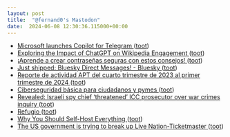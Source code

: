 ```yaml
---
layout: post
title:  "@fernand0's Mastodon"
date:  2024-06-08 12:30:36.115000+00:00
---
```

*  [Microsoft launches Copilot for Telegram ](https://www.theverge.com/2024/5/28/24166451/telegram-copilot-microsoft-ai-chatbo) ([toot](https://mastodon.social/@fernand0/112581006859600574))
*  [Exploring the Impact of ChatGPT on Wikipedia Engagement ](https://www.arxiv.org/abs/2405.1020) ([toot](https://mastodon.social/@fernand0/112580696617888766))
*  [¡Aprende a crear contraseñas seguras con estos consejos! ](https://www.correos.es/es/es/actualidad/2024/iaprende-a-crear-contrasenas-seguras-con-estos-consejos) ([toot](https://mastodon.social/@fernand0/112580586559545428))
*  [Just shipped: Bluesky Direct Messages! - Bluesky ](https://bsky.social/about/blog/05-22-2024-direct-message) ([toot](https://mastodon.social/@fernand0/112580308431558001))
*  [Reporte de actividad APT del cuarto trimestre de 2023 al primer trimestre de 2024 ](https://www.welivesecurity.com/es/informes/reporte-actividad-apt-cuarto-trimestre-2023-primer-trimestre-2024) ([toot](https://mastodon.social/@fernand0/112579996673322659))
*  [Ciberseguridad básica para ciudadanos y pymes ](https://www.unizar.es/actualidad/vernoticia_ng.php?id=8334) ([toot](https://mastodon.social/@fernand0/112579817962358694))
*  [Revealed: Israeli spy chief ‘threatened’ ICC prosecutor over war crimes inquiry ](https://www.theguardian.com/world/article/2024/may/28/israeli-spy-chief-icc-prosecutor-war-crimes-inquiry?CMP=Share_iOSApp_Othe) ([toot](https://mastodon.social/@fernand0/112578491614739202))
*  [Refugio ](https://www.flickr.com/photos/fernand0/53763594811) ([toot](https://mastodon.social/@fernand0/112576557835222631))
*  [Why You Should Self-Host Everything ](https://dev.to/sein_digital/why-you-should-self-host-everything-2f3) ([toot](https://mastodon.social/@fernand0/112576501696364511))
*  [The US government is trying to break up Live Nation-Ticketmaster ](https://www.theverge.com/2024/5/23/24163083/live-nation-ticketmaster-doj-monopoly-lawsuit-break-u) ([toot](https://mastodon.social/@fernand0/112576304653693147))
